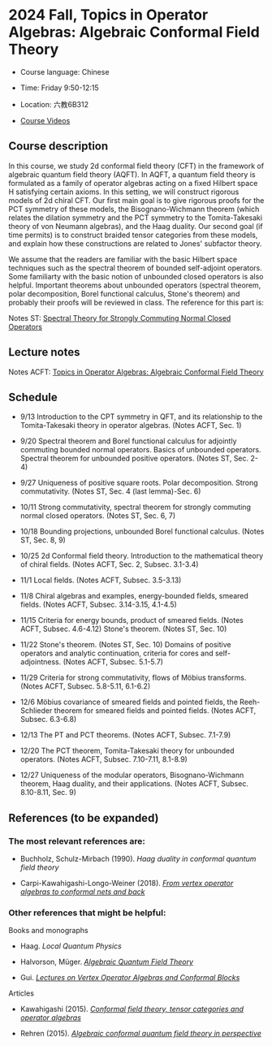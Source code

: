 # 2024 Fall, Topics in Operator Algebras: Algebraic Conformal Field Theory

- Course language: Chinese

- Time: Friday 9:50-12:15
  
- Location: 六教6B312

- [Course Videos](https://cloud.tsinghua.edu.cn/d/1706bfe52e85474f9b59/)

## Course description

In this course, we study 2d conformal field theory (CFT) in the framework of algebraic quantum field theory (AQFT). In AQFT, a quantum field theory is formulated as a family of operator algebras acting on a fixed Hilbert space H satisfying certain axioms. In this setting, we will construct rigorous models of 2d chiral CFT. Our first main goal is to give rigorous proofs for the PCT symmetry of these models, the Bisognano-Wichmann theorem (which relates the dilation symmetry and the PCT symmetry to the Tomita-Takesaki theory of von Neumann algebras), and the Haag duality. Our second goal (if time permits) is to construct braided tensor categories from these models, and explain how these constructions are related to Jones' subfactor theory.

We assume that the readers are familiar with the basic Hilbert space techniques such as the spectral theorem of bounded self-adjoint operators. Some familiarty with the basic notion of unbounded closed operators is also helpful. Important theorems about unbounded operators (spectral theorem, polar decomposition, Borel functional calculus, Stone's theorem) and probably their proofs will be reviewed in class. The reference for this part is:

Notes ST: [Spectral Theory for Strongly Commuting Normal Closed Operators](https://binguimath.github.io/Files/2021_Spectral.pdf) 









## Lecture notes

Notes ACFT: [Topics in Operator Algebras: Algebraic Conformal Field Theory](https://binguimath.github.io/Files/2024_ACFT.pdf)


## Schedule

- 9/13 Introduction to the CPT symmetry in QFT, and its relationship to the Tomita-Takesaki theory in operator algebras. (Notes ACFT, Sec. 1)

- 9/20 Spectral theorem and Borel functional calculus for adjointly commuting bounded normal operators. Basics of unbounded operators. Spectral theorem for unbounded positive operators. (Notes ST, Sec. 2-4)

- 9/27 Uniqueness of positive square roots. Polar decomposition. Strong commutativity. (Notes ST, Sec. 4 (last lemma)-Sec. 6)

- 10/11 Strong commutativity, spectral theorem for strongly commuting normal closed operators. (Notes ST, Sec. 6, 7)

- 10/18 Bounding projections, unbounded Borel functional calculus. (Notes ST, Sec. 8, 9)

- 10/25 2d Conformal field theory. Introduction to the mathematical theory of chiral fields. (Notes ACFT, Sec. 2, Subsec. 3.1-3.4)

- 11/1 Local fields. (Notes ACFT, Subsec. 3.5-3.13)

- 11/8 Chiral algebras and examples, energy-bounded fields, smeared fields. (Notes ACFT, Subsec. 3.14-3.15, 4.1-4.5)

- 11/15 Criteria for energy bounds, product of smeared fields. (Notes ACFT, Subsec. 4.6-4.12)  Stone's theorem. (Notes ST, Sec. 10)

- 11/22 Stone's theorem. (Notes ST, Sec. 10) Domains of positive operators and analytic continuation, criteria for cores and self-adjointness. (Notes ACFT, Subsec. 5.1-5.7)

- 11/29 Criteria for strong commutativity, flows of Möbius transforms. (Notes ACFT, Subsec. 5.8-5.11, 6.1-6.2)

- 12/6 Möbius covariance of smeared fields and pointed fields, the Reeh-Schlieder theorem for smeared fields and pointed fields. (Notes ACFT, Subsec. 6.3-6.8)

- 12/13 The PT and PCT theorems. (Notes ACFT, Subsec. 7.1-7.9)

- 12/20 The PCT theorem, Tomita-Takesaki theory for unbounded operators. (Notes ACFT, Subsec. 7.10-7.11, 8.1-8.9)

- 12/27 Uniqueness of the modular operators, Bisognano-Wichmann theorem,  Haag duality, and their applications. (Notes ACFT, Subsec. 8.10-8.11, Sec. 9)



## References (to be expanded)

### The most relevant references are:

- Buchholz,  Schulz-Mirbach (1990). *Haag duality in conformal quantum field theory*

- Carpi-Kawahigashi-Longo-Weiner (2018). [*From vertex operator algebras to conformal nets and back*](https://arxiv.org/abs/1503.01260)

### Other references that might be helpful:

Books and monographs

- Haag. *Local Quantum Physics*
  
- Halvorson, Müger. [*Algebraic Quantum Field Theory*](https://arxiv.org/abs/math-ph/0602036)

- Gui. [*Lectures on Vertex Operator Algebras and Conformal Blocks*](https://binguimath.github.io/Files/2022_VOA_Lectures.pdf)

Articles

- Kawahigashi (2015). [*Conformal field theory, tensor categories and operator algebras*](https://arxiv.org/abs/1503.05675)
  
- Rehren (2015). [*Algebraic conformal quantum field theory in perspective*](https://arxiv.org/abs/1501.03313)



